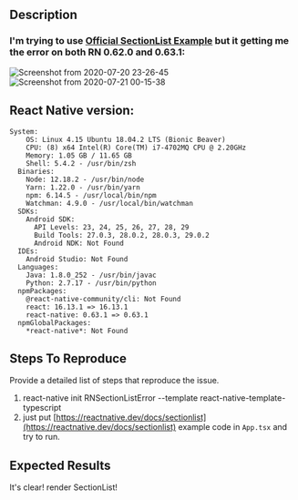 ## Description
### I'm trying to use [Official SectionList Example](https://reactnative.dev/docs/sectionlist) but it getting me the error on both RN 0.62.0 and 0.63.1:

![Screenshot from 2020-07-20 23-26-45](https://user-images.githubusercontent.com/9418556/87980556-0fd48c80-cae9-11ea-8a6e-8dcda5d38e16.png)
![Screenshot from 2020-07-21 00-15-38](https://user-images.githubusercontent.com/9418556/87980658-32ff3c00-cae9-11ea-87d1-1c88e6948012.png)


## React Native version:
```
System:
    OS: Linux 4.15 Ubuntu 18.04.2 LTS (Bionic Beaver)
    CPU: (8) x64 Intel(R) Core(TM) i7-4702MQ CPU @ 2.20GHz
    Memory: 1.05 GB / 11.65 GB
    Shell: 5.4.2 - /usr/bin/zsh
  Binaries:
    Node: 12.18.2 - /usr/bin/node
    Yarn: 1.22.0 - /usr/bin/yarn
    npm: 6.14.5 - /usr/local/bin/npm
    Watchman: 4.9.0 - /usr/local/bin/watchman
  SDKs:
    Android SDK:
      API Levels: 23, 24, 25, 26, 27, 28, 29
      Build Tools: 27.0.3, 28.0.2, 28.0.3, 29.0.2
      Android NDK: Not Found
  IDEs:
    Android Studio: Not Found
  Languages:
    Java: 1.8.0_252 - /usr/bin/javac
    Python: 2.7.17 - /usr/bin/python
  npmPackages:
    @react-native-community/cli: Not Found
    react: 16.13.1 => 16.13.1 
    react-native: 0.63.1 => 0.63.1 
  npmGlobalPackages:
    *react-native*: Not Found
```

## Steps To Reproduce
Provide a detailed list of steps that reproduce the issue.

1. react-native init RNSectionListError --template react-native-template-typescript
2. just put [https://reactnative.dev/docs/sectionlist](https://reactnative.dev/docs/sectionlist) example code in `App.tsx` and try to run.

## Expected Results
It's clear! render SectionList!

